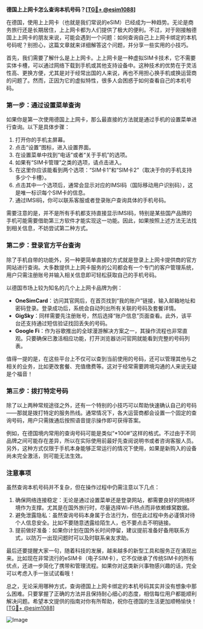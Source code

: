 **德国上上网卡怎么查询本机号码？[[TG💪+ @esim1088](https://t.me/s/esim1088)]**

在德国，使用上上网卡（也就是我们常说的eSIM）已经成为一种趋势。无论是商务旅行还是长期居住，上上网卡都为人们提供了极大的便利。不过，对于刚接触德国上上网卡的朋友来说，可能会遇到一个问题：如何查询自己上上网卡绑定的本机号码呢？别担心，这篇文章就来详细解答这个问题，并分享一些实用的小技巧。

首先，我们需要了解什么是上上网卡。上上网卡是一种虚拟SIM卡技术，它不需要实体卡槽，可以通过网络下载到手机或其他支持设备中。这种技术的优势在于灵活性高、更换方便，尤其是对于经常出国的人来说，再也不用担心换手机或换运营商的问题了。然而，正因为它的虚拟特性，很多人会困惑于如何查看自己的本机号码。

### **第一步：通过设置菜单查询**

如果你是第一次使用德国上上网卡，那么最直接的方法就是通过手机的设置菜单进行查询。以下是具体步骤：

1. 打开你的手机主屏幕。
2. 点击“设置”图标，进入设置界面。
3. 在设置菜单中找到“电话”或者“关于手机”的选项。
4. 如果有“SIM卡管理”之类的选项，请点击进入。
5. 在这里你应该能看到两个选项：“SIM卡1”和“SIM卡2”（取决于你的手机支持多少个卡槽）。
6. 点击其中一个选项后，通常会显示对应的IMSI码（国际移动用户识别码），这是唯一标识每个SIM卡的信息。
7. 通过IMSI码，你可以联系客服或者登录账户查询具体的手机号码。

需要注意的是，并不是所有手机都支持直接显示IMSI码，特别是某些国产品牌的手机可能需要借助第三方软件才能实现这一功能。因此，如果按照上述方法无法找到相关信息，不妨尝试第二种方式。

### **第二步：登录官方平台查询**

除了手机自带的功能外，另一种更简单直接的方式就是登录上上网卡提供商的官方网站进行查询。大多数提供上上网卡服务的公司都会有一个专门的客户管理系统，用户只需注册账号并输入相关信息即可轻松获取自己的手机号码。

以德国市场上较为知名的几个上上网卡品牌为例：

- **OneSimCard**：访问其官网后，在首页找到“我的账户”链接，输入邮箱地址和密码登录。登录成功后，系统会自动列出所有关联的号码及套餐详情。
- **GigSky**：同样需要先注册账号，然后选择“账户信息”页面查看。此外，该平台还支持通过短信验证找回丢失的号码。
- **Google Fi**：作为谷歌推出的全球漫游解决方案之一，其操作流程也非常直观。只要确保已激活相应功能，打开浏览器访问官网就能看到完整的号码列表。

值得一提的是，在这些平台上不仅可以查到当前使用的号码，还可以管理其他与之相关的业务，比如更改套餐、充值缴费等。这对于经常需要跨境沟通的人来说无疑是个福音！

### **第三步：拨打特定号码**

除了以上两种常规途径之外，还有一个特别的小技巧可以帮助快速确认自己的号码——那就是拨打特定的服务热线。通常情况下，各大运营商都会设置一个固定的查询号码，用户只需拨通后按照语音提示操作即可获得答案。

例如，在德国境内常用的查询号码可能是类似“*100#”这样的格式。不过由于不同品牌之间可能存在差异，所以在实际使用前最好先查阅说明书或者咨询客服人员。另外，这种方式仅限于手机本身能够正常运行的情况下使用，如果是新购入的设备尚未完全激活，则可能无法生效。

### **注意事项**

虽然查询本机号码并不复杂，但在操作过程中仍需注意以下几点：

1. 确保网络连接稳定：无论是通过设置菜单还是登录网站，都需要良好的网络环境作为支撑。尤其是在国外旅行时，尽量选择Wi-Fi热点而非依赖蜂窝数据。
2. 避免泄露隐私：虽然查询号码本身属于合法行为，但在此过程中务必谨慎对待个人信息安全。比如不要随意透露给陌生人，也不要点击不明链接。
3. 提前做好准备：如果你计划在国外长时间停留，建议提前准备好备用联系方式，以防万一出现问题时可以及时联系亲友求助。

最后还要提醒大家一句，随着科技的发展，越来越多的新型工具和服务正在涌现出来。比如现在非常流行的eSIM卡（电子SIM卡），它不仅继承了传统SIM卡的所有优点，还进一步简化了携带和管理流程。如果你对这类新兴事物感兴趣的话，完全可以考虑入手一张试试看哦！

总之，无论采用哪种方式，查询德国上上网卡绑定的本机号码其实并没有想象中那么困难。只要掌握了正确的方法并且保持耐心细心的态度，相信每位用户都能顺利解决问题。希望本文提供的指南对你有所帮助，祝你在德国的生活更加顺畅愉快！[[TG💪+ @esim1088](https://t.me/s/esim1088)]

![Image](https://i.postimg.cc/4NQfJmqS/Snipaste-2025-05-13-00-14-12.png)